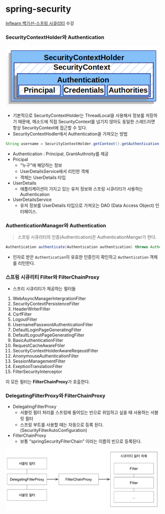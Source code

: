# spring-security

[Inflearn 백기선-스프링 시큐리티](https://www.inflearn.com/course/%EB%B0%B1%EA%B8%B0%EC%84%A0-%EC%8A%A4%ED%94%84%EB%A7%81-%EC%8B%9C%ED%81%90%EB%A6%AC%ED%8B%B0/) 수강 

### SecurityContextHolder와 Authentication
![security-context-holder](src/main/resources/static/img/security-context-holder.png)
- 기본적으로 SecurityContextHolder는 ThreadLocal을 사용해서 정보를 저장하기 때문에, 메소드에 직접 SecurityContext를 넘기지 않아도 동일한 스레드라면 항상 SecurityContext에 접근할 수 있다.
- SecurityContextHodler에서 Authentication을 가져오는 방법
```java
String username = SecurityContextHolder.getContext().getAuthentication();
```
- Authentication : Principal, GrantAuthroity를 제공
- Pricipal
  - "누구"에 해당하는 정보
  - UserDetailsService에서 리턴한 객체
  - 객체는 UserDetails 타입
- UserDetails
  - 애플리케이션이 가지고 있는 유저 정보와 스프링 시큐리티가 사용하는 Authentication
- UserDetailsService
  - 유저 정보를 UserDetails 타입으로 가져오는 DAO (Data Access Object) 인터페이스.


### AuthenticationManager와 Authentication
> 스프링 시큐리티의 인증(Authentication)은 AuthenticationManger가 한다.

```java
Authentication authenticate(Authentication authentication) throws AuthenticationException;
```
- 인자로 받은 `Authentication`이 유효한 인증인지 확인하고 `Authentication` 객체를 리턴한다.

### 스프링 시큐리티 Filter와 FilterChainProxy
- 스프리 시큐리티가 제공하는 필터들
1. WebAsyncManagerIntergrationFilter
2. SecurityContextPersistenceFilter
3. HeaderWriterFilter
4. CsrfFilter
5. LogoutFilter
6. UsernamePasswordAuthenticationFilter 
7. DefaultLoginPageGeneratingFilter
8. DefaultLogoutPageGeneratingFilter
9. BasicAuthenticationFilter
10. RequestCacheAwareFtiler
11. SecurityContextHolderAwareReqeustFilter 
12. AnonymouseAuthenticationFilter
13. SessionManagementFilter 
14. ExeptionTranslationFilter 
15. FilterSecurityInterceptor

이 모든 필터는 **FilterChainProxy**가 호출한다.

### DelegatingFilterProxy와 FilterChainProxy
- DelegatingFilterProxy
  - 서블릿 필터 처리를 스프링에 들어있는 빈으로 위임하고 싶을 때 사용하는 서블릿 필터
  - 스프링 부트를 사용할 때는 자동으로 등록 된다. (SecurityFilterAutoConfiguration)
- FilterChainProxy
  - 보통 “springSecurityFilterChain” 이라는 이름의 빈으로 등록된다.

![filter-chain-proxy](src/main/resources/static/img/delegaing-filter-proxy.png)
